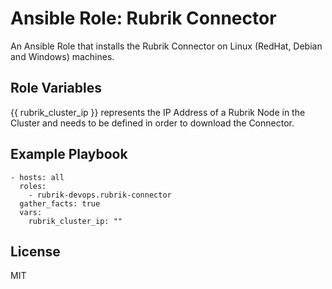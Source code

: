 Ansible Role: Rubrik Connector
=========

An Ansible Role that installs the Rubrik Connector on Linux (RedHat, Debian and Windows) machines.

Role Variables
--------------

{{ rubrik_cluster_ip }} represents the IP Address of a Rubrik Node in the Cluster and needs to be defined in order to download the Connector.

Example Playbook
----------------

    - hosts: all
      roles:
        - rubrik-devops.rubrik-connector
      gather_facts: true
      vars:
        rubrik_cluster_ip: ""


License
-------

MIT
